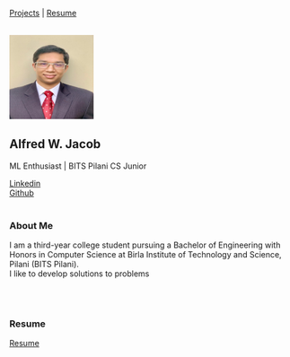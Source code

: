 <a href="#proj">Projects</a>
|
<a href="#res">Resume</a>

<br>
<a href="https://github.com/aLefred0/aLefred0.github.io/blob/md/">
<img SRC="Prof2.jpeg" alt="Alfred W. Jacob" width="150" height="150">
  </a>
<h2>Alfred W. Jacob</h2>
<p>ML Enthusiast | BITS Pilani CS Junior</p>
<a href="https://www.linkedin.com/in/alfred-william-jacob-84b20a16b">Linkedin </a><br>
<a href="https://github.com/aLefred0">Github </a><br>
<br>
<h3>About Me</h3>
<p>I am a third-year college student pursuing a Bachelor of Engineering with Honors in Computer Science at Birla Institute of Technology and Science, Pilani (BITS Pilani). <br>
  I like to develop solutions to problems</p>
<br><br>
<h3 id="res">Resume</h3>
<a href="https://github.com/aLefred0/aLefred0.github.io/blob/md/Resume.pdf">
Resume
  </a>
